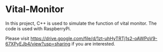 # Vital-Monitor

In this project, C++ is used to simulate the function of vital monitor. The code is used with RaspberryPi.

Please visit https://drive.google.com/file/d/1zt-uhHyTRTj1s2-oAWPoV9-67XPyEJb4/view?usp=sharing if you are interested.
